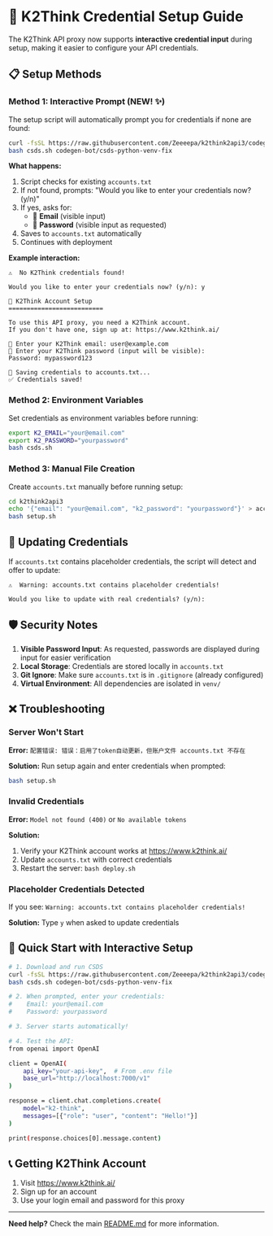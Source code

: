 # 🔐 K2Think Credential Setup Guide

The K2Think API proxy now supports **interactive credential input** during setup, making it easier to configure your API credentials.

## 📋 Setup Methods

### Method 1: Interactive Prompt (NEW! ✨)

The setup script will automatically prompt you for credentials if none are found:

```bash
curl -fsSL https://raw.githubusercontent.com/Zeeeepa/k2think2api3/codegen-bot/csds-python-venv-fix/csds.sh -o csds.sh
bash csds.sh codegen-bot/csds-python-venv-fix
```

**What happens:**
1. Script checks for existing `accounts.txt`
2. If not found, prompts: "Would you like to enter your credentials now? (y/n)"
3. If yes, asks for:
   - 📧 **Email** (visible input)
   - 🔑 **Password** (visible input as requested)
4. Saves to `accounts.txt` automatically
5. Continues with deployment

**Example interaction:**
```
⚠️  No K2Think credentials found!

Would you like to enter your credentials now? (y/n): y

🔐 K2Think Account Setup
==========================

To use this API proxy, you need a K2Think account.
If you don't have one, sign up at: https://www.k2think.ai/

📧 Enter your K2Think email: user@example.com
🔑 Enter your K2Think password (input will be visible):
Password: mypassword123

💾 Saving credentials to accounts.txt...
✅ Credentials saved!
```

### Method 2: Environment Variables

Set credentials as environment variables before running:

```bash
export K2_EMAIL="your@email.com"
export K2_PASSWORD="yourpassword"
bash csds.sh
```

### Method 3: Manual File Creation

Create `accounts.txt` manually before running setup:

```bash
cd k2think2api3
echo '{"email": "your@email.com", "k2_password": "yourpassword"}' > accounts.txt
bash setup.sh
```

## 🔄 Updating Credentials

If `accounts.txt` contains placeholder credentials, the script will detect and offer to update:

```
⚠️  Warning: accounts.txt contains placeholder credentials!

Would you like to update with real credentials? (y/n):
```

## 🛡️ Security Notes

1. **Visible Password Input**: As requested, passwords are displayed during input for easier verification
2. **Local Storage**: Credentials are stored locally in `accounts.txt`
3. **Git Ignore**: Make sure `accounts.txt` is in `.gitignore` (already configured)
4. **Virtual Environment**: All dependencies are isolated in `venv/`

## ❌ Troubleshooting

### Server Won't Start

**Error:** `配置错误: 错误：启用了token自动更新，但账户文件 accounts.txt 不存在`

**Solution:** Run setup again and enter credentials when prompted:
```bash
bash setup.sh
```

### Invalid Credentials

**Error:** `Model not found (400)` or `No available tokens`

**Solution:** 
1. Verify your K2Think account works at https://www.k2think.ai/
2. Update `accounts.txt` with correct credentials
3. Restart the server: `bash deploy.sh`

### Placeholder Credentials Detected

If you see: `Warning: accounts.txt contains placeholder credentials!`

**Solution:** Type `y` when asked to update credentials

## 🎯 Quick Start with Interactive Setup

```bash
# 1. Download and run CSDS
curl -fsSL https://raw.githubusercontent.com/Zeeeepa/k2think2api3/codegen-bot/csds-python-venv-fix/csds.sh -o csds.sh
bash csds.sh codegen-bot/csds-python-venv-fix

# 2. When prompted, enter your credentials:
#    Email: your@email.com
#    Password: yourpassword

# 3. Server starts automatically!

# 4. Test the API:
from openai import OpenAI

client = OpenAI(
    api_key="your-api-key",  # From .env file
    base_url="http://localhost:7000/v1"
)

response = client.chat.completions.create(
    model="k2-think",
    messages=[{"role": "user", "content": "Hello!"}]
)

print(response.choices[0].message.content)
```

## 📞 Getting K2Think Account

1. Visit https://www.k2think.ai/
2. Sign up for an account
3. Use your login email and password for this proxy

---

**Need help?** Check the main [README.md](README.md) for more information.

